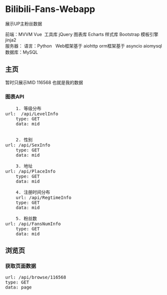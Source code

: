 # Bilibili-Fans-Webapp  
展示UP主粉丝数据   

前端：MVVM Vue  工具库 jQuery 图表库 Echarts 样式库 Bootstrap  模板引擎 jinja2   
服务器： 语言：Python      Web框架基于 aiohttp        orm框架基于 asyncio aiomysql   
数据库：MySQL   
## 主页   
暂时只展示MID 116568 也就是我的数据    
### 图表API   
<pre>
	1. 等级分布
url:  /api/LevelInfo
	type: GET
	data: mid

	
	2. 性别	
url: /api/SexInfo
	type: GET
	data: mid

	3. 地址	
url: /api/PlaceInfo
	type: GET
	data: mid

	4. 注册时间分布
	url: /api/RegtimeInfo
	type: GET
	data: mid

	5. 粉丝数	
url: /api/FansNumInfo
	type: GET
	data: mid
</pre>
## 浏览页    
### 获取页面数据   
<pre>
url: /api/browse/116568
type: GET
data: page
</pre>
